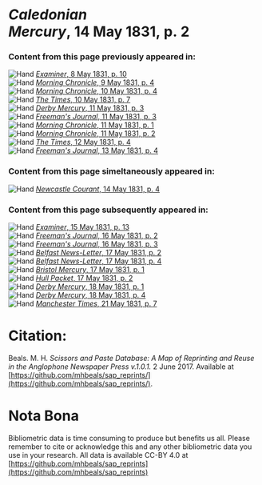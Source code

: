 # *Caledonian Mercury*, 14 May 1831, p. 2  
  
### Content from this page previously appeared in:  
![Hand](http://scissorsandpaste.net/wp-content/uploads/2017/06/smallhandpointer.png) [*Examiner*, 8 May 1831, p. 10](https://mhbeals.github.io/sap_html/Examiner/Examiner-8-May-1831-p-10)  
![Hand](http://scissorsandpaste.net/wp-content/uploads/2017/06/smallhandpointer.png) [*Morning Chronicle*, 9 May 1831, p. 4](https://mhbeals.github.io/sap_html/Morning-Chronicle/Morning-Chronicle-9-May-1831-p-4)  
![Hand](http://scissorsandpaste.net/wp-content/uploads/2017/06/smallhandpointer.png) [*Morning Chronicle*, 10 May 1831, p. 4](https://mhbeals.github.io/sap_html/Morning-Chronicle/Morning-Chronicle-10-May-1831-p-4)  
![Hand](http://scissorsandpaste.net/wp-content/uploads/2017/06/smallhandpointer.png) [*The Times*, 10 May 1831, p. 7](https://mhbeals.github.io/sap_html/The-Times/The-Times-10-May-1831-p-7)  
![Hand](http://scissorsandpaste.net/wp-content/uploads/2017/06/smallhandpointer.png) [*Derby Mercury*, 11 May 1831, p. 3](https://mhbeals.github.io/sap_html/Derby-Mercury/Derby-Mercury-11-May-1831-p-3)  
![Hand](http://scissorsandpaste.net/wp-content/uploads/2017/06/smallhandpointer.png) [*Freeman's Journal*, 11 May 1831, p. 3](https://mhbeals.github.io/sap_html/Freeman's-Journal/Freeman's-Journal-11-May-1831-p-3)  
![Hand](http://scissorsandpaste.net/wp-content/uploads/2017/06/smallhandpointer.png) [*Morning Chronicle*, 11 May 1831, p. 1](https://mhbeals.github.io/sap_html/Morning-Chronicle/Morning-Chronicle-11-May-1831-p-1)  
![Hand](http://scissorsandpaste.net/wp-content/uploads/2017/06/smallhandpointer.png) [*Morning Chronicle*, 11 May 1831, p. 2](https://mhbeals.github.io/sap_html/Morning-Chronicle/Morning-Chronicle-11-May-1831-p-2)  
![Hand](http://scissorsandpaste.net/wp-content/uploads/2017/06/smallhandpointer.png) [*The Times*, 12 May 1831, p. 4](https://mhbeals.github.io/sap_html/The-Times/The-Times-12-May-1831-p-4)  
![Hand](http://scissorsandpaste.net/wp-content/uploads/2017/06/smallhandpointer.png) [*Freeman's Journal*, 13 May 1831, p. 4](https://mhbeals.github.io/sap_html/Freeman's-Journal/Freeman's-Journal-13-May-1831-p-4)  
  
### Content from this page simeltaneously appeared in:  
![Hand](http://scissorsandpaste.net/wp-content/uploads/2017/06/smallhandpointer.png) [*Newcastle Courant*, 14 May 1831, p. 4](https://mhbeals.github.io/sap_html/Newcastle-Courant/Newcastle-Courant-14-May-1831-p-4)  
  
### Content from this page subsequently appeared in:  
![Hand](http://scissorsandpaste.net/wp-content/uploads/2017/06/smallhandpointer.png) [*Examiner*, 15 May 1831, p. 13](https://mhbeals.github.io/sap_html/Examiner/Examiner-15-May-1831-p-13)  
![Hand](http://scissorsandpaste.net/wp-content/uploads/2017/06/smallhandpointer.png) [*Freeman's Journal*, 16 May 1831, p. 2](https://mhbeals.github.io/sap_html/Freeman's-Journal/Freeman's-Journal-16-May-1831-p-2)  
![Hand](http://scissorsandpaste.net/wp-content/uploads/2017/06/smallhandpointer.png) [*Freeman's Journal*, 16 May 1831, p. 3](https://mhbeals.github.io/sap_html/Freeman's-Journal/Freeman's-Journal-16-May-1831-p-3)  
![Hand](http://scissorsandpaste.net/wp-content/uploads/2017/06/smallhandpointer.png) [*Belfast News-Letter*, 17 May 1831, p. 2](https://mhbeals.github.io/sap_html/Belfast-News-Letter/Belfast-News-Letter-17-May-1831-p-2)  
![Hand](http://scissorsandpaste.net/wp-content/uploads/2017/06/smallhandpointer.png) [*Belfast News-Letter*, 17 May 1831, p. 4](https://mhbeals.github.io/sap_html/Belfast-News-Letter/Belfast-News-Letter-17-May-1831-p-4)  
![Hand](http://scissorsandpaste.net/wp-content/uploads/2017/06/smallhandpointer.png) [*Bristol Mercury*, 17 May 1831, p. 1](https://mhbeals.github.io/sap_html/Bristol-Mercury/Bristol-Mercury-17-May-1831-p-1)  
![Hand](http://scissorsandpaste.net/wp-content/uploads/2017/06/smallhandpointer.png) [*Hull Packet*, 17 May 1831, p. 2](https://mhbeals.github.io/sap_html/Hull-Packet/Hull-Packet-17-May-1831-p-2)  
![Hand](http://scissorsandpaste.net/wp-content/uploads/2017/06/smallhandpointer.png) [*Derby Mercury*, 18 May 1831, p. 1](https://mhbeals.github.io/sap_html/Derby-Mercury/Derby-Mercury-18-May-1831-p-1)  
![Hand](http://scissorsandpaste.net/wp-content/uploads/2017/06/smallhandpointer.png) [*Derby Mercury*, 18 May 1831, p. 4](https://mhbeals.github.io/sap_html/Derby-Mercury/Derby-Mercury-18-May-1831-p-4)  
![Hand](http://scissorsandpaste.net/wp-content/uploads/2017/06/smallhandpointer.png) [*Manchester Times*, 21 May 1831, p. 7](https://mhbeals.github.io/sap_html/Manchester-Times/Manchester-Times-21-May-1831-p-7)  


# Citation: 

Beals. M. H. *Scissors and Paste Database: A Map of Reprinting and Reuse in the Anglophone Newspaper Press v.1.0.1.* 2 June 2017. Available at [https://github.com/mhbeals/sap_reprints/](https://github.com/mhbeals/sap_reprints/). 

# Nota Bona

Bibliometric data is time consuming to produce but benefits us all. Please remember to cite or acknowledge this and any other bibliometric data you use in your research. All data is available CC-BY 4.0 at [https://github.com/mhbeals/sap_reprints](https://github.com/mhbeals/sap_reprints)